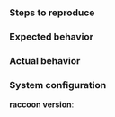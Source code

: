 ### Steps to reproduce
<!-- Please list all the steps to reproduce the bug -->

### Expected behavior
<!-- Tell us what should happen -->

### Actual behavior
<!-- Tell us what happens instead -->

### System configuration
**raccoon version**:
